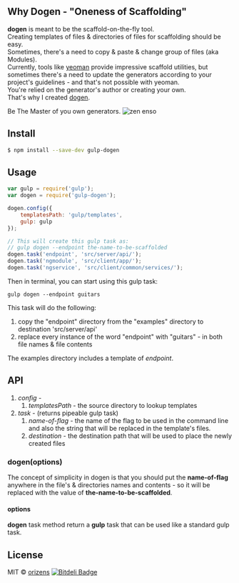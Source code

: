 ## Why Dogen - "Oneness of Scaffolding"
**dogen** is meant to be the scaffold-on-the-fly tool.  
Creating templates of files & directories of files for scaffolding should be easy.  
Sometimes, there's a need to copy & paste & change group of files (aka Modules).  
Currently, tools like [yeoman](http://yeoman.io) provide impressive scaffold utilities, but sometimes there's a need to update the generators according to your project's guidelines - and that's not possible with yeoman.  
You're relied on the generator's author or creating your own.  
That's why I created [dogen](https://en.wikipedia.org/wiki/D%C5%8Dgen).

Be The Master of you own generators.
![zen enso](https://upload.wikimedia.org/wikipedia/commons/f/f1/Enso.jpg)

## Install

```sh
$ npm install --save-dev gulp-dogen
```


## Usage

```js
var gulp = require('gulp');
var dogen = require('gulp-dogen');

dogen.config({
	templatesPath: 'gulp/templates',
	gulp: gulp
});

// This will create this gulp task as:
// gulp dogen --endpoint the-name-to-be-scaffolded
dogen.task('endpoint', 'src/server/api/');
dogen.task('ngmodule', 'src/client/app/');
dogen.task('ngservice', 'src/client/common/services/');
```

Then in terminal, you can start using this gulp task:
```shell
gulp dogen --endpoint guitars
```
This task will do the following:
1. copy the "endpoint" directory from the "examples" directory to destination 'src/server/api'
2. replace every instance of the word "endpoint" with "guitars" - in both file names & file contents

The examples directory includes a template of *endpoint*.

## API
1. *config* - 
	1. *templatesPath* - the source directory to lookup templates
2. *task* - (returns pipeable gulp task)
	1. *name-of-flag* - the name of the flag to be used in the command line and also the string that will be replaced in the template's files.
	2. *destination* - the destination path that will be used to place the newly created files

### dogen(options)
The concept of simplicity in dogen is that you should put the **name-of-flag** anywhere in the file's & directories names and contents - so it will be replaced with the value of **the-name-to-be-scaffolded**.

#### options
**dogen** task method return a **gulp** task that can be used like a standard gulp task.

## License

MIT © [orizens](https://github.com/orizens)
[![Bitdeli Badge](https://d2weczhvl823v0.cloudfront.net/orizens/gulp-dogen/trend.png)](https://bitdeli.com/free "Bitdeli Badge")